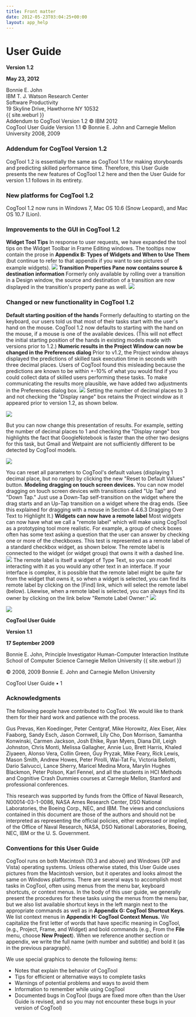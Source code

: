 ```yaml
---
title: Front matter
date: 2012-05-23T03:04:25+00:00
layout: app_help
---
```

# User Guide

**Version 1.2**

**May 23, 2012**

Bonnie E. John<br>
IBM T. J. Watson Research Center<br>
Software Productivity<br>
19 Skyline Drive, Hawthorne NY 10532<br>
{{ site.weburl }}<br>
Addendum to CogTool Version 1.2 © IBM 2012<br>
CogTool User Guide Version 1.1 © Bonnie E. John and Carnegie Mellon University 2008, 2009

### Addendum for CogTool Version 1.2 

CogTool 1.2 is essentially the same as CogTool 1.1 for making
storyboards and predicting skilled performance time. Therefore, this
User Guide presents the new features of CogTool 1.2 here and then the
User Guide for version 1.1 follows in its entirety.

### New platforms for CogTool 1.2 

CogTool 1.2 now runs in Windows 7, Mac OS 10.6 (Snow Leopard), and Mac
OS 10.7 (Lion).

### Improvements to the GUI in CogTool 1.2 

**Widget Tool Tips**
In response to user requests, we have expanded the tool tips on the
Widget Toolbar in
Frame Editing windows. The tooltips now contain the prose in
**Appendix B: Types of Widgets and When to Use Them** (but continue to
refer to that appendix if you want to see pictures of example
widgets).
![](/assets/user-guide/media/image2.jpg)
**Transition Properties Pane now contains source & destination
information** Formerly only available by rolling over a transition in
a Design window, the source and destination of a transition are now
displayed in the transition's property pane as well.
![](/assets/user-guide/media/image5.png)

### Changed or new functionality in CogTool 1.2 

**Default starting position of the hands**
Formerly defaulting to starting on the keyboard, our users told us
that most of their tasks start with the user's hand on the mouse.
CogTool 1.2 now defaults to starting with the hand on the mouse, if a
mouse is one of the available devices.
(This will not effect the initial starting position of the hands in
existing models made with versions prior to 1.2.)
**Numeric results in the Project Window can now be changed in the**
**Preferences dialog**
Prior to v1.2, the Project window always displayed the predictions of
skilled task execution time in seconds with three decimal places.
Users of CogTool found this misleading because the predictions are
known to be within +-10% of what you would find if you could collect
data of skilled users performing these tasks. To make communicating
the results more plausible, we have added two adjustments in the
Preferences dialog box.
![](/assets/user-guide/media/image8.png)
Setting the number of decimal places to 3 and not checking the
"Display range" box retains the Project window as it appeared prior to
version 1.2, as shown below.

![](/assets/user-guide/media/image9.png)

But you can now change this presentation of results. For example,
setting the number of decimal places to 1 and checking the "Display
range" box highlights the fact that GoogleNotebook is faster than the
other two designs for this task, but Gmail and Wetpaint are not
sufficiently different to be detected by CogTool models.

![](/assets/user-guide/media/image10.png)

You can reset all parameters to CogTool's default values (displaying 1
decimal place, but no range) by clicking the new "Reset to Default
Values" button.
**Modeling dragging on touch screen devices.**
You can now model dragging on touch screen devices with transitions
called "Up Tap" and "Down Tap." Just use a Down-Tap self-transition on
the widget where the drag starts and an Up-Tap transition on a widget
where the drag ends. (See this explained for dragging with a mouse in
Section 4.4.6.3 Dragging Over Text to Highlight It.)
**Widgets can now have a remote label**
Most widgets can now have what we call a "remote label" which will
make using CogTool as a prototyping tool more realistic. For example,
a group of check boxes often has some text asking a question that the
user can answer by checking one or more of the checkboxes. This test
is represented as a remote label of a standard checkbox widget, as
shown below. The remote label is connected to the widget (or widget
group) that owns it with a dashed line.
![](/assets/user-guide/media/image12.png)
The remote label is itself a widget of Type Text, so you can model
interacting with it as you would any other text in an interface.
If your interface is complex, it is possible that the remote label
might be quite far from the widget that owns it, so when a widget is
selected, you can find its remote label by clicking on the
[Find] link, which will select the remote label (below).
Likewise, when a remote label is selected, you can always find its
owner by clicking on the link below
"Remote Label Owner:"
![](/assets/user-guide/media/image14.png)

![](/assets/user-guide/media/image16.jpg)

**CogTool User Guide**

**Version 1.1**

**17 September 2009**

Bonnie E. John, Principle Investigator
Human-Computer Interaction Institute
School of Computer Science
Carnegie Mellon University {{ site.weburl }}

© 2008, 2009 Bonnie E. John and Carnegie Mellon University

CogTool User Guide • 1

### Acknowledgments

The following people have contributed to CogTool. We would like to thank
them for their hard work and patience with the process.

Gus Prevas, Ken Koedinger, Peter Centgraf, Mike Horowitz, Alex Eiser,
Alex Faaborg, Sandy Esch, Jason Cornwell, Lily Cho, Don Morrison,
Samantha Konwinski, Carmen Jackson, Josh Ehlke, Ryan Myers, Diana Dill,
Leigh Johnston, Chris Monti, Melissa Gallagher, Annie Luo, Brett Harris,
Khaled Ziyaeen, Alonso Vera, Collin Green, Guy Pryzak, Mike Feary, Rick
Lewis, Mason Smith, Andrew Howes, Peter Pirolli, Wai-Tat Fu, Victoria
Bellotti, Dario Salvucci, Lance Sherry, Maricel Medina Mora, Marylin
Hughes Blackmon, Peter Polson, Karl Fennel, and all the students in HCI
Methods and Cognitive Crash Dummies courses at Carnegie Mellon, Stanford
and professional conferences.

This research was supported by funds from the Office of Naval Research,
N00014-03-1-0086, NASA Ames Research Center, DSO National Laboratories,
the Boeing Corp., NEC, and IBM. The views and conclusions contained in
this document are those of the authors and should not be interpreted as
representing the official policies, either expressed or implied, of the
Office of Naval Research, NASA, DSO National Laboratories, Boeing, NEC,
IBM or the U. S. Government.

### Conventions for this User Guide

CogTool runs on both Macintosh (10.3 and above) and Windows (XP and
Vista) operating systems. Unless otherwise stated, this User Guide
uses pictures from the Macintosh version, but it operates and looks
almost the same on Windows platforms.
There are several ways to accomplish most tasks in CogTool, often
using menus from the menu bar, keyboard shortcuts, or context menus.
In the body of this user guide, we generally present the procedures
for these tasks using the menus from the menu bar, but we also list
available shortcut keys in the left margin next to the appropriate
commands as well as in **Appendix G: CogTool Shortcut Keys**. We list
context menus in **Appendix H: CogTool Context Menus.**
We capitalize the first letter of words that have specific meaning in
CogTool, (e.g., Project, Frame, and Widget) and bold commands (e.g.,
From the **File** menu, choose **New Project**). When we reference
another section or appendix, we write the full name (with number and
subtitle) and bold it (as in the previous paragraph).

We use special graphics to denote the following items:
<ul>
<li class="icon fyi">Notes that explain the behavior of CogTool</li>
<li class="icon tip">Tips for efficient or alternative ways to complete tasks</li>
<li class="icon warning">Warnings of potential problems and ways to avoid them</li>
<li class="icon remember">Information to remember while using CogTool</li>
<li class="icon bug">Documented bugs in CogTool (bugs are fixed more often than the User Guide is revised, and so you may not encounter these bugs in your version of CogTool)</li>
</ul>



 
